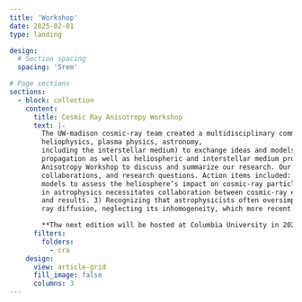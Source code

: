 ```yaml
---
title: 'Workshop'
date: 2025-02-01
type: landing

design:
  # Section spacing
  spacing: '5rem'

# Page sections
sections:
  - block: collection
    content:
      title: Cosmic Ray Anisotropy Workshop
      text: |-
        The UW-madison cosmic-ray team created a multidisciplinary community of researchers (astrophysics, 
        heliophysics, plasma physics, astronomy, 
        including the interstellar medium) to exchange ideas and models on cosmic ray anisotropy and particle 
        propagation as well as heliospheric and interstellar medium properties. We meet biennially at the Cosmic Ray 
        Anisotropy Workshop to discuss and summarize our research. Our discussions have inspired new ideas, 
        collaborations, and research questions. Action items included: 1) Sharing advanced computational heliospheric 
        models to assess the heliosphere’s impact on cosmic-ray particles traveling to Earth. 2) Noting that progress 
        in astrophysics necessitates collaboration between cosmic-ray experiment teams to improve detection instruments 
        and results. 3) Recognizing that astrophysicists often oversimplify the Milky Way model when studying cosmic- 
        ray diffusion, neglecting its inhomogeneity, which more recent models now aim to address.

        **Thw next edition will be hosted at Columbia University in 2026**.
      filters:
        folders:
          - cra
    design:
      view: article-grid
      fill_image: false
      columns: 3
---
```

